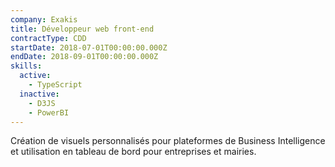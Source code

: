 ```yaml
---
company: Exakis
title: Développeur web front-end
contractType: CDD
startDate: 2018-07-01T00:00:00.000Z
endDate: 2018-09-01T00:00:00.000Z
skills:
  active:
    - TypeScript
  inactive:
    - D3JS
    - PowerBI
---
```


Création de visuels personnalisés pour plateformes de Business Intelligence et utilisation en tableau de bord pour entreprises et mairies.
